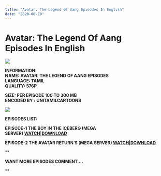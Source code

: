 ```yaml
---
title: "Avatar: The Legend Of Aang Episodes In English"
date: "2020-08-10"
---
```


# Avatar: The Legend Of Aang Episodes In English 

[![](https://1.bp.blogspot.com/-IgqX-orkX-0/Xyem7XpFhpI/AAAAAAAACN0/PrXmxx2iogQQhx34jw9pW6-I43F7v-P3gCLcBGAsYHQ/w328-h400/Avatar{c48f4630022c0d57354920639953d21a0626fbbe35cb91b826b45669a52e752e}2BThe{c48f4630022c0d57354920639953d21a0626fbbe35cb91b826b45669a52e752e}2BLegend{c48f4630022c0d57354920639953d21a0626fbbe35cb91b826b45669a52e752e}2BOf{c48f4630022c0d57354920639953d21a0626fbbe35cb91b826b45669a52e752e}2BAnag.png)](https://1.bp.blogspot.com/-IgqX-orkX-0/Xyem7XpFhpI/AAAAAAAACN0/PrXmxx2iogQQhx34jw9pW6-I43F7v-P3gCLcBGAsYHQ/s629/Avatar{c48f4630022c0d57354920639953d21a0626fbbe35cb91b826b45669a52e752e}2BThe{c48f4630022c0d57354920639953d21a0626fbbe35cb91b826b45669a52e752e}2BLegend{c48f4630022c0d57354920639953d21a0626fbbe35cb91b826b45669a52e752e}2BOf{c48f4630022c0d57354920639953d21a0626fbbe35cb91b826b45669a52e752e}2BAnag.png)

**INFORMATION:  
NAME: AVATAR: THE LEGEND OF AANG EPISODES  
LANGUAGE: TAMIL  
QUALITY: 576P** 

**SIZE: PER EPISODE 100 TO 300 MB   
ENCODED BY :** **UNITAMILCARTOONS**

[![](https://1.bp.blogspot.com/-hHFnUJXysZA/XyenSiMpavI/AAAAAAAACN8/rLTypAxD574aZSV3-9jEzSXuFfR3ARC-wCLcBGAsYHQ/w273-h400/rrrr.png)](https://1.bp.blogspot.com/-hHFnUJXysZA/XyenSiMpavI/AAAAAAAACN8/rLTypAxD574aZSV3-9jEzSXuFfR3ARC-wCLcBGAsYHQ/s1000/rrrr.png)

**EPISODES LIST:**

**EPISODE-1 THE BOY IN THE ICEBERG (MEGA SERVER) [WATCH|DOWNLOAD](https://mega.nz/file/4ZR1waoC#n_3W2TAVCcSxIaTQsvOa_mpE0CSF6IlLKppOpGBOBwI)**

****EPISODE-2 THE AVATAR RETURN’S (MEGA SERVER) [WATCH|DOWNLOAD](https://mega.nz/file/xBAwjKzT#qnY4CR7_vVLCUp0doTp2pRByDyQvbpysDyqysQoYTPk)****

**

**WANT MORE EPISODES COMMENT….**

**
